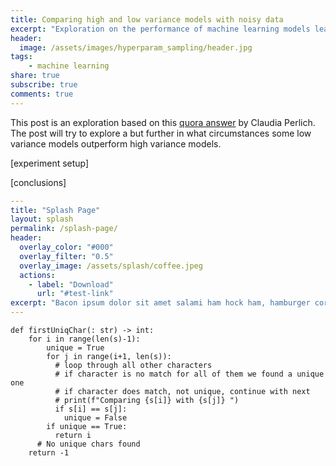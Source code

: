 ```yaml
---
title: Comparing high and low variance models with noisy data  
excerpt: "Exploration on the performance of machine learning models learning when predicting from noisy data. How gradient boosted machines compare with linear regression and other low variance models"
header:
  image: /assets/images/hyperparam_sampling/header.jpg  
tags:
    - machine learning 
share: true
subscribe: true
comments: true
--- 
```



This post is an exploration based on this [quora answer](https://www.quora.com/What-are-the-advantages-of-logistic-regression-over-decision-trees-Are-there-any-cases-where-its-better-to-use-logistic-regression-instead-of-decision-trees/answer/Claudia-Perlich?ch=10&share=ef233af4&srid=28C3J) by Claudia Perlich. The post will try to explore a but further in what circumstances some low variance models outperform high variance models.  

[experiment setup]


[conclusions]  

```YAML
---
title: "Splash Page"
layout: splash
permalink: /splash-page/
header:
  overlay_color: "#000"
  overlay_filter: "0.5"
  overlay_image: /assets/splash/coffee.jpeg
  actions:
    - label: "Download"
      url: "#test-link"
excerpt: "Bacon ipsum dolor sit amet salami ham hock ham, hamburger corned beef short ribs kielbasa biltong t-bone drumstick tri-tip tail sirloin pork chop."
---
```





```python3
def firstUniqChar(: str) -> int:     
    for i in range(len(s)-1):
        unique = True
        for j in range(i+1, len(s)):
          # loop through all other characters
          # if character is no match for all of them we found a unique one
          # if character does match, not unique, continue with next
          # print(f"Comparing {s[i]} with {s[j]} ")
          if s[i] == s[j]:
            unique = False
        if unique == True:
          return i
      # No unique chars found
    return -1 
```


